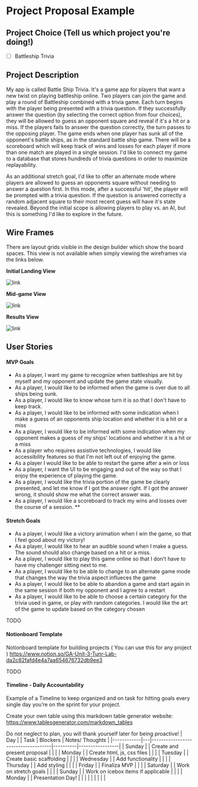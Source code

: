 # Project Proposal Example

## Project Choice (Tell us which project you're doing!)

- [ ] Battleship Trivia

## Project Description 

My app is called Battle Ship Trivia. It's a game app for players that want a new twist on playing battleship online. Two players can join the game and play a round of Battleship combined with a trivia game. Each turn begins with the player being presented with a trivia question. If they successfully answer the question (by selecting the correct option from four choices), they will be allowed to guess an opponent square and reveal if it's a hit or a miss. If the players fails to answer the question correctly, the turn passes to the opposing player. The game ends when one player has sunk all of the opponent's battle ships, as in the standard battle ship game. There will be a scoreboard which will keep track of wins and losses for each player if more than one match are played in a single session. I'd like to connect my game to a database that stores hundreds of trivia questions in order to maximize replayability. 

As an additional stretch goal, I'd like to offer an alternate mode where players are allowed to guess an opponents square without needing to answer a question first. In this mode, after a successful 'hit', the player will be prompted with a trivia question. If the question is answered correctly a random adjacent square to their most recent guess will have it's state revealed. Beyond the initial scope is allowing players to play vs. an AI, but this is something I'd like to explore in the future.

## Wire Frames

There are layout grids visible in the design builder which show the board spaces. This view is not available when simply viewing the wireframes via the links below.

**Initial Landing View**

![link](https://www.figma.com/file/3zXkpIdYvj27Yg3lx3Z21h/Battleship-Trivia-Start-State---Wireframe?type=design&node-id=0%3A1&mode=design&t=4023VSf5WofXOH65-1)

**Mid-game View**

![link](https://www.figma.com/file/SqqS4sHSIYgDQDvjd9Hmp8/Battleship-Trivia-Mid-game-State---Wireframe?type=design&node-id=0%3A1&mode=design&t=rlvyJPFEQGHmRD1D-1)

**Results View**

![link](https://www.figma.com/file/E7LWUjXFjEBcy7tuQXoQSF/Battleship-Trivia-End-State---Wireframe?type=design&node-id=0%3A1&mode=design&t=oo0y2OeQ1dIL3BJs-1)

## User Stories

#### MVP Goals

- As a player, I want my game to recognize when battleships are hit by myself and my opponent and update the game state visually.
- As a player, I would like to be informed when the game is over due to all ships being sunk.
- As a player, I would like to know whose turn it is so that I don't have to keep track.
- As a player, I would like to be informed with some indication when I make a guess of an opponents ship location and whether it is a hit or a miss
- As a player, I would like to be informed with some indication when my opponent makes a guess of my ships' locations and whether it is a hit or a miss
- As a player who requires assistive technologies, I would like accessibility features so that I'm not left out of enjoying the game.
- As a player I would like to be able to restart the game after a win or loss
- As a player, I want the UI to be engaging and out of the way so that I enjoy the experience of playing the game.
- As a player, I would like the trivia portion of the game be clearly presented, and let me know if I got the answer right. If I got the answer wrong, it should show me what the correct answer was.
- As a player, I would like a scoreboard to track my wins and losses over the course of a session. 
\*\*

#### Stretch Goals

- As a player, I would like a victory animation when I win the game, so that I feel good about my victory!
- As a player, I would like to hear an audible sound when I make a guess. The sound should also change based on a hit or a miss.
- As a player, I would like to play this game online so that I don't have to have my challenger sitting next to me.
- As a player, I would like to be able to change to an alternate game mode that changes the way the trivia aspect influeces the game
- As a player, I would like to be able to abandon a game and start again in the same session if both my opponent and I agree to a restart
- As a player, I would like to be able to choose a certain category for the trivia used in game, or play with random categories. I would like the art of the game to update based on the category chosen

TODO
#### Notionboard Template
Notionboard template for building projects ( You can use this for any project )
https://www.notion.so/GA-Unit-3-Tunr-Lab-da2c82fafd4e4a7aa654676732db9ee3

TODO
#### Timeline - Daily Accountability
Example of a Timeline to keep organized and on task for hitting goals every single day you’re on the sprint for your project.

Create your own table using this markdown table generator website:
https://www.tablesgenerator.com/markdown_tables

Do not neglect to plan, you will thank yourself later for being proactive!
| Day        |   | Task                               | Blockers | Notes/ Thoughts |
|------------|---|------------------------------------|----------|-----------------|
| Sunday     |   | Create and present proposal        |          |                 |
| Monday     |   | Create html, js, css files         |          |                 |
| Tuesday    |   | Create basic scaffolding           |          |                 |
| Wednesday  |   | Add functionality                  |          |                 |
| Thursday   |   | Add styling                        |          |                 |
| Friday     |   | Finaliza MVP                       |          |                 |
| Saturday   |   | Work on stretch goals              |          |                 |
| Sunday     |   | Work on icebox items if applicable |          |                 |
| Monday     |   | Presentation Day!                  |          |                 |
|            |   |                                    |          |                 |